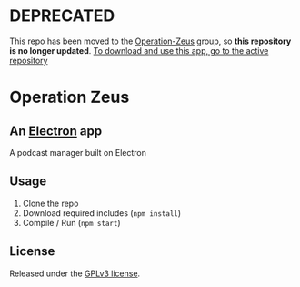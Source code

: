 # DEPRECATED
This repo has been moved to the [Operation-Zeus](https://github.com/Operation-Zeus) group, so **this repository is no longer updated**. [To download and use this app, go to the active repository](https://github.com/Operation-Zeus/Operation-Zeus-Client)

# Operation Zeus
## An [Electron](http://electron.atom.io) app
A podcast manager built on Electron

## Usage
1. Clone the repo
2. Download required includes (`npm install`)
3. Compile / Run (`npm start`)

## License
Released under the [GPLv3 license](https://opensource.org/licenses/GPL-3.0).
